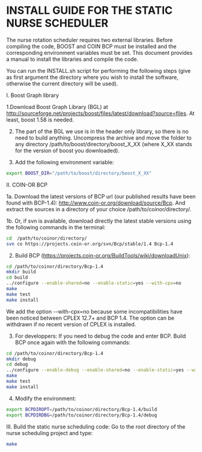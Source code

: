 # INSTALL GUIDE FOR THE STATIC NURSE SCHEDULER

The nurse rotation scheduler requires two external libraries. Before compiling the code, BOOST and COIN BCP  must be installed and the corresponding environment variables must be set.
This document provides a manual to install the libraries and compile the code.

You can run the INSTALL.sh script for performing the following steps (give as first argument the directory where you wish to install the software, otherwise the current directory will be used).

I. Boost Graph library

  1.Download Boost Graph Library (BGL) at http://sourceforge.net/projects/boost/files/latest/download?source=files. 
  At least, boost 1.58 is needed.
  
  2. The part of the BGL we use is in the header only library, so there is no need to build anything. Uncompress the archive and move the folder to any directory /path/to/boost/directory/boost_X_XX (where X_XX stands for the version of boost you downloaded).
  
  3. Add the following environment variable:
  ````bash
  export BOOST_DIR="/path/to/boost/directory/boost_X_XX"
  ````


II. COIN-OR BCP
  
  1a. Download the latest versions of BCP url (our published results have been found with BCP-1.4): http://www.coin-or.org/download/source/Bcp. And extract the sources in a directory of your choice /path/to/coinor/directory/.
  
  1b. Or, if svn is available, download directly the latest stable versions using the following commands in the terminal:
  ````bash
  cd  /path/to/coinor/directory/
  svn co https://projects.coin-or.org/svn/Bcp/stable/1.4 Bcp-1.4
  ````
  
  2. Build BCP (https://projects.coin-or.org/BuildTools/wiki/downloadUnix):
  ````bash
  cd /path/to/coinor/directory/Bcp-1.4
  mkdir build
  cd build
  ../configure --enable-shared=no --enable-static=yes --with-cpx=no
  make
  make test
  make install
  ````
  We add the option --with-cpx=no because some incompatibilities have been noticed between CPLEX 12.7+ and BCP 1.4. The option can be withdrawn if no recent version of CPLEX is installed.
  
  3. For developpers: If you need to debug the code and enter BCP.
  Build BCP once again with the following commands:
  ````bash
  cd /path/to/coinor/directory/Bcp-1.4
  mkdir debug
  cd debug
  ../configure --enable-debug --enable-shared=no --enable-static=yes --with-cpx=no
  make
  make test
  make install
  ````
  
  4. Modify the environment:
  ````bash
  export BCPDIROPT=/path/to/coinor/directory/Bcp-1.4/build
  export BCPDIRDBG=/path/to/coinor/directory/Bcp-1.4/debug
  ````

III. Build the static nurse scheduling code:
Go to the root directory of the nurse scheduling project and type: 
````bash
make
````

